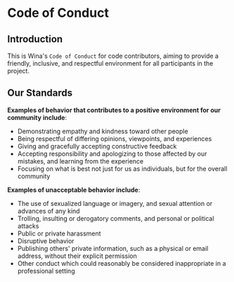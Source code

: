 # Code of Conduct
## Introduction
This is Wina's `Code of Conduct` for code contributors, aiming to provide a friendly, inclusive, and respectful environment for all participants in the project.  

## Our Standards
**Examples of behavior that contributes to a positive environment for our community include**:  
- Demonstrating empathy and kindness toward other people
- Being respectful of differing opinions, viewpoints, and experiences
- Giving and gracefully accepting constructive feedback
- Accepting responsibility and apologizing to those affected by our mistakes, and learning from the experience
- Focusing on what is best not just for us as individuals, but for the overall community

**Examples of unacceptable behavior include**:  
- The use of sexualized language or imagery, and sexual attention or advances of any kind
- Trolling, insulting or derogatory comments, and personal or political attacks
- Public or private harassment
- Disruptive behavior
- Publishing others' private information, such as a physical or email address, without their explicit permission
- Other conduct which could reasonably be considered inappropriate in a professional setting
